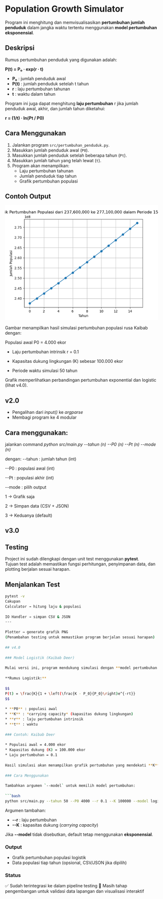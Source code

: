 # Population Growth Simulator

Program ini menghitung dan memvisualisasikan **pertumbuhan jumlah penduduk** dalam jangka waktu tertentu menggunakan **model pertumbuhan eksponensial**.

## Deskripsi
Rumus pertumbuhan penduduk yang digunakan adalah:

**P(t) = P₀ · exp(r · t)**

- **P₀** : jumlah penduduk awal  
- **P(t)** : jumlah penduduk setelah t tahun  
- **r** : laju pertumbuhan tahunan  
- **t** : waktu dalam tahun  

Program ini juga dapat menghitung **laju pertumbuhan** r jika jumlah penduduk awal, akhir, dan jumlah tahun diketahui:

**r = (1/t) · ln(Pt / P0)**

## Cara Menggunakan
1. Jalankan program `src/pertumbuhan_penduduk.py`.
2. Masukkan jumlah penduduk awal (`P0`).
3. Masukkan jumlah penduduk setelah beberapa tahun (`Pt`).
4. Masukkan jumlah tahun yang telah lewat (`t`).
5. Program akan menampilkan:
   - Laju pertumbuhan tahunan
   - Jumlah penduduk tiap tahun
   - Grafik pertumbuhan populasi

## Contoh Output
![Plot Pertumbuhan Penduduk](plots/gambar_grafik.png)

Gambar menampilkan hasil simulasi pertumbuhan populasi rusa Kaibab dengan:

Populasi awal P0 = 4.000 ekor

- Laju pertumbuhan intrinsik r = 0.1

- Kapasitas dukung lingkungan (K) sebesar 100.000 ekor

- Periode waktu simulasi 50 tahun

Grafik memperlihatkan perbandingan pertumbuhan exponential dan logistic (lihat v4.0).


## v2.0
- Pengalihan dari *input()* ke *argparse*
- Membagi program ke 4 modular

## Cara menggunakan:
jalankan command *python src/main.py --tahun (n) --P0 (n) --Pt (n) --mode (n)*

dengan:
--tahun : jumlah tahun (int)

--P0 : populasi awal (int)

--Pt : populasi akhir (int)

--mode : pilih output

1 → Grafik saja

2 → Simpan data (CSV + JSON)

3 → Keduanya (default)


## v3.0
## Testing

Project ini sudah dilengkapi dengan unit test menggunakan **pytest**.  
Tujuan test adalah memastikan fungsi perhitungan, penyimpanan data, dan plotting berjalan sesuai harapan.

## Menjalankan Test
```bash
pytest -v
Cakupan
Calculator → hitung laju & populasi

IO Handler → simpan CSV & JSON
---

Plotter → generate grafik PNG
(Penambahan testing untuk memastikan program berjalan sesuai harapan)

## v4.0

### Model Logistik (Kaibab Deer)

Mulai versi ini, program mendukung simulasi dengan **model pertumbuhan logistik**. Model ini lebih realistis untuk populasi hewan maupun manusia dalam jangka panjang karena adanya batas daya dukung lingkungan (*carrying capacity*).

**Rumus Logistik:**

$$
P(t) = \frac{K}{1 + \left(\frac{K - P_0}{P_0}\right)e^{-rt}}
$$

* **P0** : populasi awal
* **K** : *carrying capacity* (kapasitas dukung lingkungan)
* **r** : laju pertumbuhan intrinsik
* **t** : waktu

### Contoh: Kaibab Deer

* Populasi awal = 4.000 ekor
* Kapasitas dukung (K) = 100.000 ekor
* Laju pertumbuhan = 0.1

Hasil simulasi akan menampilkan grafik pertumbuhan yang mendekati **K** setelah waktu yang cukup panjang.

### Cara Menggunakan

Tambahkan argumen `--model` untuk memilih model pertumbuhan:

```bash
python src/main.py --tahun 50 --P0 4000 --r 0.1 --K 100000 --model logistic
```

Argumen tambahan:

* **--r** : laju pertumbuhan
* **--K** : kapasitas dukung (*carrying capacity*)

Jika **--model** tidak disebutkan, default tetap menggunakan **eksponensial**.

### Output

* Grafik pertumbuhan populasi logistik
* Data populasi tiap tahun (opsional, CSV/JSON jika dipilih)

### Status

✅ Sudah terintegrasi ke dalam pipeline testing
🚧 Masih tahap pengembangan untuk validasi data lapangan dan visualisasi interaktif



